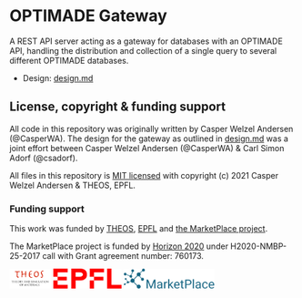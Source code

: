 # OPTIMADE Gateway

A REST API server acting as a gateway for databases with an OPTIMADE API, handling the distribution and collection of a single query to several different OPTIMADE databases.

- Design: [design.md](docs/design.md)

## License, copyright & funding support

All code in this repository was originally written by Casper Welzel Andersen (@CasperWA).
The design for the gateway as outlined in [design.md](docs/design.md) was a joint effort between Casper Welzel Andersen (@CasperWA) & Carl Simon Adorf (@csadorf).

All files in this repository is [MIT licensed](LICENSE) with copyright (c) 2021 Casper Welzel Andersen & THEOS, EPFL.

### Funding support

This work was funded by [THEOS](http://theossrv1.epfl.ch), [EPFL](https://epfl.ch) and [the MarketPlace project](https://www.the-marketplace-project.eu/).

The MarketPlace project is funded by [Horizon 2020](https://ec.europa.eu/programmes/horizon2020/) under H2020-NMBP-25-2017 call with Grant agreement number: 760173.

<img src="docs/images/THEOS_logo.png" alt="THEOS" height="35"/>
<img src="docs/images/EPFL_Logo_184X53.svg" alt="EPFL" height="35"/>
<img src="docs/images/MARKETPLACE_LOGO_300dpi.png" alt="The MarketPlace Project" height="35"/>
